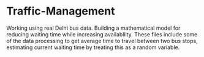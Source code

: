 # Traffic-Management

Working using real Delhi bus data. Building a mathematical model for reducing waiting time while increasing availablilty. These files include some of the data processing to get average time to travel between two bus stops, estimating current waiting time by treating this as a random variable. 
